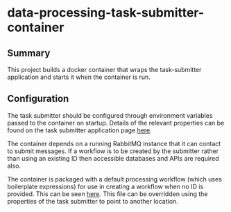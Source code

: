 # data-processing-task-submitter-container

## Summary

This project builds a docker container that wraps the task-submitter application and starts it when the container is run.

## Configuration

The task submitter should be configured through environment variables passed to the container on startup. Details of the relevant properties can be found on the task submitter application page [here](../data-processing-task-submitter/README.md).

The container depends on a running RabbitMQ instance that it can contact to submit messages. If a workflow is to be created by the submitter rather than using an existing ID then accessible databases and APIs are required also.

The container is packaged with a default processing workflow (which uses boilerplate expressions) for use in creating a workflow when no ID is provided. This can be seen [here](./base-data/example_workflow.json). This file can be overridden using the properties of the task submitter to point to another location.
